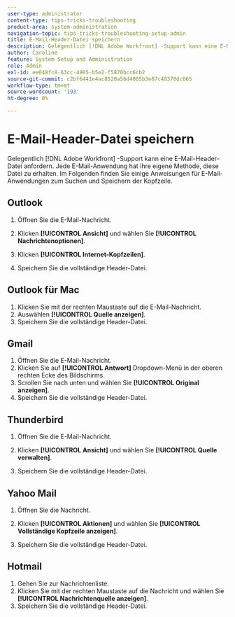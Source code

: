 ```yaml
---
user-type: administrator
content-type: tips-tricks-troubleshooting
product-area: system-administration
navigation-topic: tips-tricks-troubleshooting-setup-admin
title: E-Mail-Header-Datei speichern
description: Gelegentlich [!DNL Adobe Workfront] -Support kann eine E-Mail-Header-Datei anfordern. Jede E-Mail-Anwendung hat ihre eigene Methode, diese Datei zu erhalten. Im Folgenden finden Sie einige Anweisungen für E-Mail-Anwendungen zum Suchen und Speichern der Kopfzeile. [!DNL Outlook]
author: Caroline
feature: System Setup and Administration
role: Admin
exl-id: ee048fc8-63cc-4905-b5e2-f5870bcc6cb2
source-git-commit: c2bf6441e4ac8520a56d4005b3e87c48370dc065
workflow-type: tm+mt
source-wordcount: '193'
ht-degree: 0%

---
```


# E-Mail-Header-Datei speichern

Gelegentlich [!DNL Adobe Workfront] -Support kann eine E-Mail-Header-Datei anfordern. Jede E-Mail-Anwendung hat ihre eigene Methode, diese Datei zu erhalten. Im Folgenden finden Sie einige Anweisungen für E-Mail-Anwendungen zum Suchen und Speichern der Kopfzeile.

## Outlook

1. Öffnen Sie die E-Mail-Nachricht.
1. Klicken **[!UICONTROL Ansicht]** und wählen Sie **[!UICONTROL Nachrichtenoptionen]**.

1. Klicken **[!UICONTROL Internet-Kopfzeilen]**.
1. Speichern Sie die vollständige Header-Datei.

## Outlook für Mac

1. Klicken Sie mit der rechten Maustaste auf die E-Mail-Nachricht.
1. Auswählen **[!UICONTROL Quelle anzeigen]**.
1. Speichern Sie die vollständige Header-Datei.

## Gmail

1. Öffnen Sie die E-Mail-Nachricht.
1. Klicken Sie auf **[!UICONTROL Antwort]** Dropdown-Menü in der oberen rechten Ecke des Bildschirms.
1. Scrollen Sie nach unten und wählen Sie **[!UICONTROL Original anzeigen]**.
1. Speichern Sie die vollständige Header-Datei.

## Thunderbird

1. Öffnen Sie die E-Mail-Nachricht.
1. Klicken **[!UICONTROL Ansicht]** und wählen Sie **[!UICONTROL Quelle verwalten]**.

1. Speichern Sie die vollständige Header-Datei.

## Yahoo Mail

1. Öffnen Sie die Nachricht.
1. Klicken **[!UICONTROL Aktionen]** und wählen Sie **[!UICONTROL Vollständige Kopfzeile anzeigen]**.

1. Speichern Sie die vollständige Header-Datei.

## Hotmail

1. Gehen Sie zur Nachrichtenliste.
1. Klicken Sie mit der rechten Maustaste auf die Nachricht und wählen Sie **[!UICONTROL Nachrichtenquelle anzeigen]**.
1. Speichern Sie die vollständige Header-Datei.
